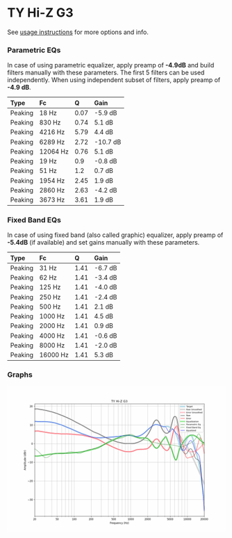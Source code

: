 # TY Hi-Z G3
See [usage instructions](https://github.com/jaakkopasanen/AutoEq#usage) for more options and info.

### Parametric EQs
In case of using parametric equalizer, apply preamp of **-4.9dB** and build filters manually
with these parameters. The first 5 filters can be used independently.
When using independent subset of filters, apply preamp of **-4.9 dB**.

| Type    | Fc       |    Q | Gain     |
|:--------|:---------|:-----|:---------|
| Peaking | 18 Hz    | 0.07 | -5.9 dB  |
| Peaking | 830 Hz   | 0.74 | 5.1 dB   |
| Peaking | 4216 Hz  | 5.79 | 4.4 dB   |
| Peaking | 6289 Hz  | 2.72 | -10.7 dB |
| Peaking | 12064 Hz | 0.76 | 5.1 dB   |
| Peaking | 19 Hz    | 0.9  | -0.8 dB  |
| Peaking | 51 Hz    | 1.2  | 0.7 dB   |
| Peaking | 1954 Hz  | 2.45 | 1.9 dB   |
| Peaking | 2860 Hz  | 2.63 | -4.2 dB  |
| Peaking | 3673 Hz  | 3.61 | 1.9 dB   |

### Fixed Band EQs
In case of using fixed band (also called graphic) equalizer, apply preamp of **-5.4dB**
(if available) and set gains manually with these parameters.

| Type    | Fc       |    Q | Gain    |
|:--------|:---------|:-----|:--------|
| Peaking | 31 Hz    | 1.41 | -6.7 dB |
| Peaking | 62 Hz    | 1.41 | -3.4 dB |
| Peaking | 125 Hz   | 1.41 | -4.0 dB |
| Peaking | 250 Hz   | 1.41 | -2.4 dB |
| Peaking | 500 Hz   | 1.41 | 2.1 dB  |
| Peaking | 1000 Hz  | 1.41 | 4.5 dB  |
| Peaking | 2000 Hz  | 1.41 | 0.9 dB  |
| Peaking | 4000 Hz  | 1.41 | -0.6 dB |
| Peaking | 8000 Hz  | 1.41 | -2.0 dB |
| Peaking | 16000 Hz | 1.41 | 5.3 dB  |

### Graphs
![](./TY%20Hi-Z%20G3.png)
